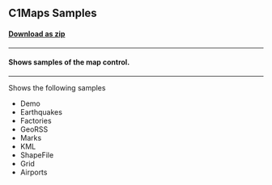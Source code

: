 ## C1Maps Samples
#### [Download as zip](https://grapecity.github.io/DownGit/#/home?url=https://github.com/GrapeCity/ComponentOne-WPF-Samples/tree/master/NET_6/Maps/MapsExplorer)
____
#### Shows samples of the map control.
____
Shows the following samples

* Demo
* Earthquakes
* Factories
* GeoRSS
* Marks
* KML
* ShapeFile
* Grid
* Airports

